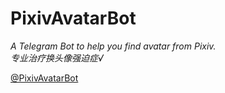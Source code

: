 # PixivAvatarBot

*A Telegram Bot to help you find avatar from Pixiv.*  
*专业治疗换头像强迫症√*

[@PixivAvatarBot](https://telegram.me/PixivAvatarBot)
